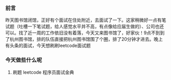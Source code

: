 ### 前言  
昨天图书馆闭馆，正好有个面试在住处附近，去面试了一下。这家稍微好一点有笔试题（吐槽一下笔试题，给人感觉水平并不高，有点像给应届生做的）、公司也还可以。找了近一周的工作依旧没有着落，今天又来图书馆了，好家伙！9点不到到了杭州图书馆，排的队伍直接把杭州图书馆围了个圈，排了20分钟才进去。晚上有头条的面试，今天想刷刷leetcode面试题  


### 今天做些什么呢  
1. 刷题 leetcode 程序员面试金典  